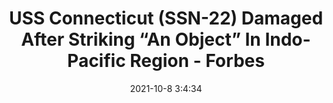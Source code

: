 ---
"title": "USS Connecticut (SSN-22) Damaged After Striking “An Object” In Indo-Pacific Region - Forbes"
"date": "2021-10-8 3:4:34"
"feed_name": "GOOGLENEWSDRILLING"
"feed_website": "https://news.google.com/search?q=drilling%2Bincident&hl=en-US&gl=US&ceid=US:en"
"feed_rss": "https://news.google.com/rss/search?q=drilling%2Bincident&hl=en-US&gl=US&ceid=US:en"
"link": "https://www.forbes.com/sites/craighooper/2021/10/07/uss-connecticut-ssn-22-damaged-after-striking-an-object-in-indo-pacific-region/"
"source": "{'href': 'https://www.forbes.com', 'title': 'Forbes'}"
"file": "_posts/2021-1-1-8d97e4223ebe233708254c46715e6ebf23d6290b.md"
"accident": "0"
"drilling": "0"
"dead": "0"
"injured": "0"
"arrested": "0"
"place": "unknown place"
"where": "unknown site"
"causes": "unknown"
"place_uri": "unknown place"
---